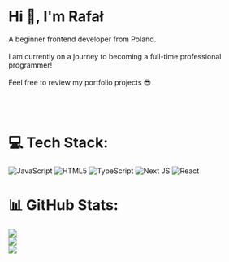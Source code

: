 # Hi 👋, I'm Rafał
A beginner frontend developer from Poland.<br><br>I am currently on a journey to becoming a full-time professional programmer! <br><br>Feel free to review my portfolio projects 😎<br><br><br><br>


# 💻 Tech Stack:
![JavaScript](https://img.shields.io/badge/javascript-%23323330.svg?style=for-the-badge&logo=javascript&logoColor=%23F7DF1E) ![HTML5](https://img.shields.io/badge/html5-%23E34F26.svg?style=for-the-badge&logo=html5&logoColor=white) ![TypeScript](https://img.shields.io/badge/typescript-%23007ACC.svg?style=for-the-badge&logo=typescript&logoColor=white) ![Next JS](https://img.shields.io/badge/Next-black?style=for-the-badge&logo=next.js&logoColor=white) ![React](https://img.shields.io/badge/react-%2320232a.svg?style=for-the-badge&logo=react&logoColor=%2361DAFB)
# 📊 GitHub Stats:
![](https://github-readme-stats.vercel.app/api?username=cepheus8&theme=dark&hide_border=false&include_all_commits=false&count_private=true)<br/>
![](https://github-readme-streak-stats.herokuapp.com/?user=cepheus8&theme=dark&hide_border=false)<br/>
![](https://github-readme-stats.vercel.app/api/top-langs/?username=cepheus8&theme=dark&hide_border=false&include_all_commits=false&count_private=true&layout=compact)

